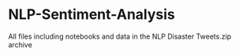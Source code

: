 # NLP-Sentiment-Analysis
All files including notebooks and data in the NLP Disaster Tweets.zip archive
